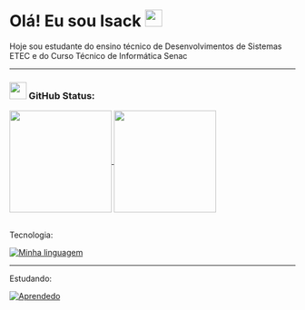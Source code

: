 # Olá! Eu sou Isack <img src="https://media.giphy.com/media/hvRJCLFzcasrR4ia7z/giphy.gif" width="30px"/>

 Hoje sou estudante do ensino técnico de Desenvolvimentos de Sistemas ETEC e do Curso Técnico de Informática Senac 

---
### <img src="https://media.giphy.com/media/iY8CRBdQXODJSCERIr/giphy.gif" width="30px"> GitHub Status:
<div>
  <a href="https://github.com/anuraghazra/github-readme-stats">
    <img height="180em" align="center" src="https://github-readme-stats.vercel.app/api?username=Isack2022&show_icons=true&theme=dark"/>
  </a>
  <a href="https://github.com/anuraghazra/convoychat">
   <img height="180em" align="center" src="https://github-readme-stats.vercel.app/api/top-langs/?username=Isack2022&layout=compact&theme=dark"/>
  </a>
</div>

<br>

Tecnologia:

[![Minha linguagem](https://skillicons.dev/icons?i=html,css,js,nodejs,mysql,php,c,java,spring,docker,jenkins,linux,git)](https://skillicons.dev)

--- 
Estudando: 

[![Aprendedo](https://skillicons.dev/icons?i=laravel,py,react)](https://skillicons.dev)


